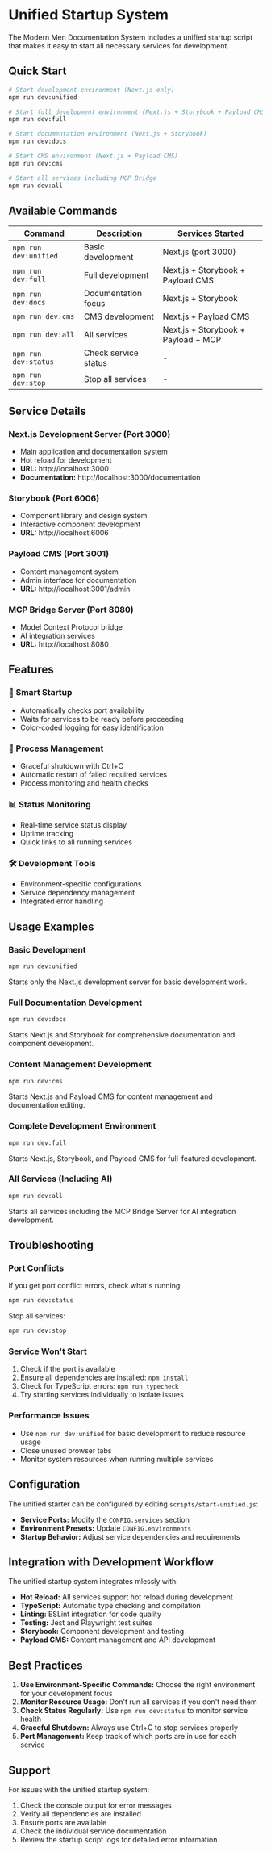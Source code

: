 # Unified Startup System

The Modern Men Documentation System includes a unified startup script that makes it easy to start all necessary services for development.

## Quick Start

```bash
# Start development environment (Next.js only)
npm run dev:unified

# Start full development environment (Next.js + Storybook + Payload CMS)
npm run dev:full

# Start documentation environment (Next.js + Storybook)
npm run dev:docs

# Start CMS environment (Next.js + Payload CMS)
npm run dev:cms

# Start all services including MCP Bridge
npm run dev:all
```

## Available Commands

| Command | Description | Services Started |
|---------|-------------|------------------|
| `npm run dev:unified` | Basic development | Next.js (port 3000) |
| `npm run dev:full` | Full development | Next.js + Storybook + Payload CMS |
| `npm run dev:docs` | Documentation focus | Next.js + Storybook |
| `npm run dev:cms` | CMS development | Next.js + Payload CMS |
| `npm run dev:all` | All services | Next.js + Storybook + Payload + MCP |
| `npm run dev:status` | Check service status | - |
| `npm run dev:stop` | Stop all services | - |

## Service Details

### Next.js Development Server (Port 3000)
- Main application and documentation system
- Hot reload for development
- **URL:** http://localhost:3000
- **Documentation:** http://localhost:3000/documentation

### Storybook (Port 6006)
- Component library and design system
- Interactive component development
- **URL:** http://localhost:6006

### Payload CMS (Port 3001)
- Content management system
- Admin interface for documentation
- **URL:** http://localhost:3001/admin

### MCP Bridge Server (Port 8080)
- Model Context Protocol bridge
- AI integration services
- **URL:** http://localhost:8080

## Features

### 🚀 Smart Startup
- Automatically checks port availability
- Waits for services to be ready before proceeding
- Color-coded logging for easy identification

### 🔄 Process Management
- Graceful shutdown with Ctrl+C
- Automatic restart of failed required services
- Process monitoring and health checks

### 📊 Status Monitoring
- Real-time service status display
- Uptime tracking
- Quick links to all running services

### 🛠 Development Tools
- Environment-specific configurations
- Service dependency management
- Integrated error handling

## Usage Examples

### Basic Development
```bash
npm run dev:unified
```
Starts only the Next.js development server for basic development work.

### Full Documentation Development
```bash
npm run dev:docs
```
Starts Next.js and Storybook for comprehensive documentation and component development.

### Content Management Development
```bash
npm run dev:cms
```
Starts Next.js and Payload CMS for content management and documentation editing.

### Complete Development Environment
```bash
npm run dev:full
```
Starts Next.js, Storybook, and Payload CMS for full-featured development.

### All Services (Including AI)
```bash
npm run dev:all
```
Starts all services including the MCP Bridge Server for AI integration development.

## Troubleshooting

### Port Conflicts
If you get port conflict errors, check what's running:
```bash
npm run dev:status
```

Stop all services:
```bash
npm run dev:stop
```

### Service Won't Start
1. Check if the port is available
2. Ensure all dependencies are installed: `npm install`
3. Check for TypeScript errors: `npm run typecheck`
4. Try starting services individually to isolate issues

### Performance Issues
- Use `npm run dev:unified` for basic development to reduce resource usage
- Close unused browser tabs
- Monitor system resources when running multiple services

## Configuration

The unified starter can be configured by editing `scripts/start-unified.js`:

- **Service Ports:** Modify the `CONFIG.services` section
- **Environment Presets:** Update `CONFIG.environments`
- **Startup Behavior:** Adjust service dependencies and requirements

## Integration with Development Workflow

The unified startup system integrates mlessly with:
- **Hot Reload:** All services support hot reload during development
- **TypeScript:** Automatic type checking and compilation
- **Linting:** ESLint integration for code quality
- **Testing:** Jest and Playwright test suites
- **Storybook:** Component development and testing
- **Payload CMS:** Content management and API development

## Best Practices

1. **Use Environment-Specific Commands:** Choose the right environment for your development focus
2. **Monitor Resource Usage:** Don't run all services if you don't need them
3. **Check Status Regularly:** Use `npm run dev:status` to monitor service health
4. **Graceful Shutdown:** Always use Ctrl+C to stop services properly
5. **Port Management:** Keep track of which ports are in use for each service

## Support

For issues with the unified startup system:
1. Check the console output for error messages
2. Verify all dependencies are installed
3. Ensure ports are available
4. Check the individual service documentation
5. Review the startup script logs for detailed error information